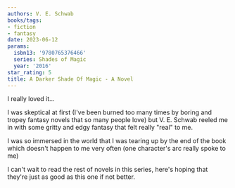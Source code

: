 ```yaml
---
authors: V. E. Schwab
books/tags:
- fiction
- fantasy
date: 2023-06-12
params:
  isbn13: '9780765376466'
  series: Shades of Magic
  year: '2016'
star_rating: 5
title: A Darker Shade Of Magic - A Novel
---
```


I really loved it...

I was skeptical at first (I've been burned too many times by boring and tropey
fantasy novels that so many people love) but V. E. Schwab reeled me in with some
gritty and edgy fantasy that felt really "real" to me.

I was so immersed in the world that I was tearing up by the end of the book
which doesn't happen to me very often (one character's arc really spoke to me)

<!--more-->

I can't wait to read the rest of novels in this series, here's hoping that
they're just as good as this one if not better.